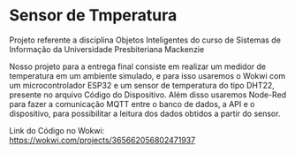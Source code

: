 # Sensor de Tmperatura 
Projeto referente a disciplina Objetos Inteligentes do curso de Sistemas de Informação da Universidade Presbiteriana Mackenzie

Nosso projeto para a entrega final consiste em realizar um medidor de temperatura em um ambiente simulado, e para isso usaremos o Wokwi com um microcontrolador ESP32 e um sensor de temperatura do tipo DHT22, presente no arquivo Código do Dispositivo.
Além disso usaremos Node-Red para fazer a comunicação MQTT entre o banco de dados, a API e o dispositivo, para possibilitar a leitura dos dados obtidos a partir do sensor.

Link do Código no Wokwi: https://wokwi.com/projects/365662056802471937
